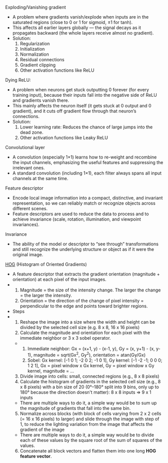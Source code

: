 Exploding/Vanishing gradient
- A problem where gradients vanish/explode when inputs are in the saturated regions (close to 0 or 1 for sigmoid, ±1 for tanh).
- This affects all earlier layers globally — the signal decays as it propagates backward (the whole layers receive almost no gradient).
- Solution:
  1. Regularization
  2. Initialization
  3. Normalization
  4. Residual connections
  5. Gradient clipping
  6. Other activation functions like ReLU

Dying ReLU: 
- A problem when neurons get stuck outputting 0 forever (for every training input), because their inputs fall into the negative side of ReLU and gradients vanish there.
- This mainly affects the neuron itself (it gets stuck at 0 output and 0 gradient), and it cuts off gradient flow through that neuron’s connections.
- Solution:
  1. Lower learning rate: Reduces the chance of large jumps into the dead zone.
  2. Other activation functions like Leaky ReLU
 
Convolutional layer
- A convolution (especially 1×1) learns how to re-weight and recombine the input channels, emphasizing the useful features and suppressing the irrelevant ones.
- A standard convolution (including 1×1), each filter always spans all input channels at the same time.

Feature descriptor
- Encode local image information into a compact, distinctive, and invariant representation, so we can reliably match or recognize objects across different scenes.
- Feature descriptors are used to reduce the data to process and to achieve invariance (scale, rotation, illumination, and viewpoint invariances).

Invariance
- The ability of the model or descriptor to “see through” transformations and still recognize the underlying structure or object as if it were the original image.

[HOG](https://www.analyticsvidhya.com/blog/2019/09/feature-engineering-images-introduction-hog-feature-descriptor/) (Histogram of Oriented Gradients)
- A feature descriptor that extracts the gradient orientation (magnitude + orientation) at each pixel of the input images.
- 1. Magnitude = the size of the intensity change. The larger the change = the larger the intensity.
  2. Orientation = the direction of the change of pixel intensity = perpendicular to the edge and points toward brighter regions.
- Steps
- 1. Reshape the image into a size where the width and height can be divided by the selected cell size (e.g. 8 x 8, 16 x 16 pixels)
  2. Calculate the magnitude and orientation for each pixel with the immediate neighbor or 3 x 3 sobel operator.
  - 1. Immediate neighbor: Gx = (x+1, y) - (x-1, y), Gy = (x, y+1) - (x, y-1), magnitude = sqrt(Gx<sup>2</sup>, Gy<sup>2</sup>), orientation = atan(Gy/Gx)
    2. Sobel: Gx kernel: [-1 0 1; -2 0 2; -1 0 1], Gy kernel: [-1 -2 -1; 0 0 0; 1 2 1], Gx = pixel window x Gx kernel, Gy = pixel window x Gy kernel, magnitude = ...
  3. Divide image into cells: small, connected regions (e.g., 8 x 8 pixels)
  4. Calculate the histogram of gradients in the selected cell size (e.g., 8 x 8 pixels) with a bin size of 20 (0°–180° split into 9 bins, only up to 180° because the direction doesn't matter): 8 x 8 inputs => 9 x 1 inputs
  - There are multiple ways to do it, a simple way would be to sum up the magnitude of gradients that fall into the same bin.
  5. Normalize across blocks (with block of cells varying from 2 x 2 cells (= 16 x 16 pixels) to larger) and slide through the image with step of 1, to reduce the lighting variation from the image that affects the gradient of the image
  - There are multiple ways to do it, a simple way would be to divide each of these values by the square root of the sum of squares of the values.
  6. Concatenate all block vectors and flatten them into one long **HOG feature vector**.
